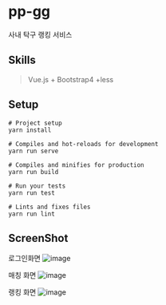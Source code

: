 # pp-gg

사내 탁구 랭킹 서비스

Skills
--
> Vue.js + Bootstrap4 +less

Setup
--
```
# Project setup
yarn install

# Compiles and hot-reloads for development
yarn run serve

# Compiles and minifies for production
yarn run build

# Run your tests
yarn run test

# Lints and fixes files
yarn run lint
```

ScreenShot
--

로그인화면
![image](https://user-images.githubusercontent.com/26542929/76965725-249cea00-6968-11ea-9dbf-724af77240df.png)

매칭 화면
![image](https://user-images.githubusercontent.com/26542929/85278582-19ee7580-b4c0-11ea-9f6a-d9e20d46922f.png)

랭킹 화면
![image](https://user-images.githubusercontent.com/26542929/85278604-1fe45680-b4c0-11ea-95a2-5db35a543593.png)


